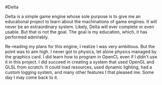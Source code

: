 #Delta

Delta is a simple game engine whose sole purpose is to give me an educational project to learn about the machinations of game engines. It will never be an extraordinary system. Likely, Delta will ever complete or even usable. But that is not the goal. The goal is my education, which, it has performed admirably. 

Re-reading my plans for this engine, I realize I was very ambitious. But the point was to aim high. I never got to physics, let alone physics managed by the graphics card. I did learn how to program in OpenCL even if I didn't use it in this project. I did succeed in creating a system that used OpenGL and GLSL from scratch. It could load resources, used dynamic lighting, had a custom logging system, and many other features I that pleased me. Some day I may come back to it. 
